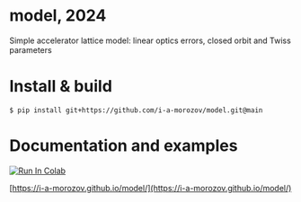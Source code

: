 # model, 2024

Simple accelerator lattice model: linear optics errors, closed orbit and Twiss parameters

# Install & build

```
$ pip install git+https://github.com/i-a-morozov/model.git@main
```

# Documentation and examples

[![Run In Colab](https://colab.research.google.com/assets/colab-badge.svg)](https://colab.research.google.com/github/i-a-morozov/model/blob/main/docs/source/examples/model.ipynb)

[https://i-a-morozov.github.io/model/](https://i-a-morozov.github.io/model/)
